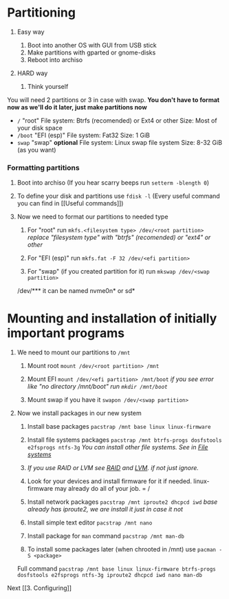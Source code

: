 # Partitioning
1. Easy way
	1. Boot into another OS with GUI from USB stick
	2. Make partitions with gparted or gnome-disks
	3. Reboot into archiso

1. HARD way
	1. Think yourself

You will need 2 partitions or 3 in case with swap. 
**You don't have to format now as we'll do it later, just make partitions now**
- `/` "root"
File system: Btrfs (recomended) or Ext4 or other
Size: Most of your disk space
- `/boot` "EFI (esp)"
File system: Fat32
Size: 1 GiB
- `swap` "swap" **optional**
File system: Linux swap file system
Size: 8-32 GiB (as you want)

### Formatting partitions
1. Boot into archiso (If you hear scarry beeps run `setterm -blength 0`)
2. To define your disk and partitions use `fdisk -l` (Every useful command you can find in [[Useful commands]])
3. Now we need to format our partitions to needed type
	1. For "root" run
	`mkfs.<filesystem type> /dev/<root partition>`
	*replace "filesystem type" with "btrfs" (recomended) or "ext4" or other*
	
	2. For "EFI (esp)" run
	`mkfs.fat -F 32 /dev/<efi partition>`
	1. For "swap" (if you created partition for it) run
	`mkswap /dev/<swap partition>`
	
	/dev/*** it can be named nvme0n* or sd*
	
# Mounting and installation of initially important programs
1. We need to mount our partitions to `/mnt`
	1. Mount root
	`mount /dev/<root partition> /mnt`
	
	2. Mount EFI
	`mount /dev/<efi partition> /mnt/boot`
	*if you see error like "no directory /mnt/boot" run `mkdir /mnt/boot`*
	
	3. Mount swap if you have it
	`swapon /dev/<swap partition>`

2. Now we install packages in our new system
	1. Install base packages
	`pacstrap /mnt base linux linux-firmware`
	
	2. Install file systems packages
	`pacstrap /mnt btrfs-progs dosfstools e2fsprogs ntfs-3g`
	*You can install other file systems. See in [File systems](https://wiki.archlinux.org/title/File_systems)*

	3. *If you use RAID or LVM see [RAID](https://wiki.archlinux.org/title/RAID) and [LVM](https://wiki.archlinux.org/title/LVM). if not just ignore.*

	4. Look for your devices and install firmware for it if needed.
	linux-firmware may already do all of your job. = /
	
	5. Install network packages
	`pacstrap /mnt iproute2 dhcpcd iwd`
	*base already has iproute2, we are install it just in case it not*
	
	6. Install simple text editor
	`pacstrap /mnt nano`
	7. Install package for `man` command
	`pacstrap /mnt man-db`
	8. To install some packages later (when chrooted in /mnt) use `pacman -S <package>`
	
	Full command 
	`pacstrap /mnt base linux linux-firmware btrfs-progs dosfstools e2fsprogs ntfs-3g iproute2 dhcpcd iwd nano man-db`

Next
[[3. Configuring]]
